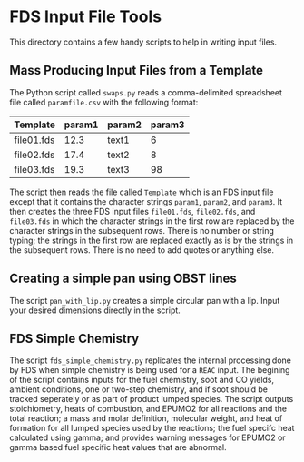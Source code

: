 # FDS Input File Tools

This directory contains a few handy scripts to help in writing input files.

## Mass Producing Input Files from a Template

The Python script called `swaps.py` reads a comma-delimited spreadsheet file called `paramfile.csv` with the following format:

| Template   | param1 | param2 | param3 |
|------------|--------|--------|--------|
| file01.fds | 12.3   | text1  | 6      |
| file02.fds | 17.4   | text2  | 8      |
| file03.fds | 19.3   | text3  | 98     |

The script then reads the file called `Template` which is an FDS input file except that it contains the character strings `param1`, `param2`, and `param3`. It then creates the three FDS input files `file01.fds`, `file02.fds`, and `file03.fds` in which the character strings in the first row are replaced by the character strings in the subsequent rows. There is no number or string typing; the strings in the first row are replaced exactly as is by the strings in the subsequent rows. There is no need to add quotes or anything else.

## Creating a simple pan using OBST lines

The script `pan_with_lip.py` creates a simple circular pan with a lip. Input your desired dimensions directly in the script.

## FDS Simple Chemistry

The script `fds_simple_chemistry.py` replicates the internal processing done by FDS when simple chemistry is being used for a `REAC` input. The begining of the script contains inputs for the fuel chemistry, soot and CO yields, ambient conditions, one or two-step chemistry, and if soot should be tracked seperately or as part of product lumped species.  The script outputs stoichiometry, heats of combustion, and EPUMO2 for all reactions and the total reaction; a mass and molar definition, molecular weight, and heat of formation for all lumped species used by the reactions; the fuel specifc heat calculated using gamma; and provides warning messages for EPUMO2 or gamma based fuel specific heat values that are abnormal.

